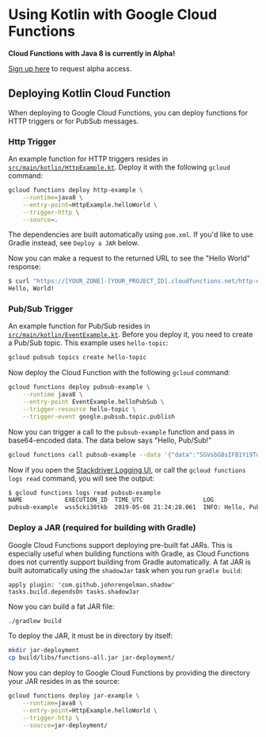 # Using Kotlin with Google Cloud Functions

**Cloud Functions with Java 8 is currently in Alpha!**

[Sign up here](https://docs.google.com/forms/d/e/1FAIpQLScC98jGi7CfG0n3UYlj7Xad8XScvZC8-BBOg7Pk3uSZx_2cdQ/viewform)
to request alpha access.

## Deploying Kotlin Cloud Function

When deploying to Google Cloud Functions, you can deploy functions for
HTTP triggers or for PubSub messages.

### Http Trigger

An example function for HTTP triggers resides in [`src/main/kotlin/HttpExample.kt`](src/main/kotlin/HttpExample.kt).
Deploy it with the following `gcloud` command:

```sh
gcloud functions deploy http-example \
    --runtime=java8 \
    --entry-point=HttpExample.helloWorld \
    --trigger-http \
    --source=.
```

The dependencies are built automatically using `pom.xml`. If you'd like to
use Gradle instead, see `Deploy a JAR` below.

Now you can make a request to the returned URL to see the "Hello World" response:

```sh
$ curl "https://[YOUR_ZONE]-[YOUR_PROJECT_ID].cloudfunctions.net/http-example"
Hello, World!
```

### Pub/Sub Trigger

An example function for Pub/Sub resides in [`src/main/kotlin/EventExample.kt`](src/main/kotlin/EventExample.kt). Before you deploy it, you need to create a Pub/Sub topic. This example uses
`hello-topic`:

```sh
gcloud pubsub topics create hello-topic
```

Now deploy the Cloud Function with the following `gcloud` command:

```sh
gcloud functions deploy pubsub-example \
    --runtime java8 \
    --entry-point EventExample.helloPubSub \
    --trigger-resource hello-topic \
    --trigger-event google.pubsub.topic.publish
```

Now you can trigger a call to the `pubsub-example` function and pass in
base64-encoded data. The data below says "Hello, Pub/Sub!"

```sh
gcloud functions call pubsub-example --data '{"data":"SGVsbG8sIFB1Yi9TdWIh"}'
```

Now if you open the [Stackdriver Logging UI](https://console.cloud.google.com/logs),
or call the `gcloud functions logs read` command, you will see the output:

```sh
$ gcloud functions logs read pubsub-example
NAME            EXECUTION_ID  TIME_UTC                 LOG
pubsub-example  wss5cki38tkb  2019-05-08 21:24:28.061  INFO: Hello, Pub/Sub!
```

### Deploy a JAR (required for building with Gradle)

Google Cloud Functions support deploying pre-built fat JARs. This is especially
useful when building functions with Gradle, as Cloud Functions does not
currently support building from Gradle automatically. A fat JAR is built
automatically using the `shadowJar` task when you run `gradle build`:

```
apply plugin: 'com.github.johnrengelman.shadow'
tasks.build.dependsOn tasks.shadowJar
```

Now you can build a fat JAR file:

```sh
./gradlew build
```

To deploy the JAR, it must be in directory by itself:

```sh
mkdir jar-deployment
cp build/libs/functions-all.jar jar-deployment/
```

Now you can deploy to Google Cloud Functions by providing the directory
your JAR resides in as the source:

```sh
gcloud functions deploy jar-example \
    --runtime=java8 \
    --entry-point=HttpExample.helloWorld \
    --trigger-http \
    --source=jar-deployment/
```


